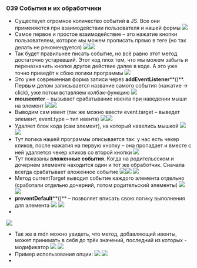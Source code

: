 ### **039 События и их обработчики**

- Существует огромное количество событий в JS. Все они применяются при взаимодействии пользователя и нашей формы
![](../_png/Pasted%20image%2020220908200325.png)
- Самое первое и простое взаимодействие – это нажатие кнопки пользователем, которое мы можем прописать прямо в теге (но так делать не рекомендуется)
![](../_png/Pasted%20image%2020220908200329.png)![](../_png/Pasted%20image%2020220908200332.png)
- Так будет правильнее писать событие, но всё равно этот метод достаточно устаревший. Этот код плох тем, что мы можем забыть и переназначить кнопке другое действие далее в коде. А это уже точно приведёт к сбою логики программы
![](../_png/Pasted%20image%2020220908200339.png)
- Это уже современная форма записи через **addEventListener****()**. Первым делом записывается название самого события (нажатие -> click), уже потом вставляем колбэк-функцию
![](../_png/Pasted%20image%2020220908200348.png)
- **mouseenter** – вызывает срабатывание ивента при наведении мыши на элемент
![](../_png/Pasted%20image%2020220908200356.png)![](../_png/Pasted%20image%2020220908200402.png)
- Выводим сам ивент (так же можно ввести event.target – выведет элемент, event.type – тип ивента)
![](../_png/Pasted%20image%2020220908200407.png)![](../_png/Pasted%20image%2020220908200412.png)
- Удаляет блок кода (сам элемент), на который навелись мышкой
![](../_png/Pasted%20image%2020220908200417.png)![](../_png/Pasted%20image%2020220908200421.png)
- Тут логика нашей программы описывается так: у нас есть чекер кликов, после нажатия на первую кнопку – она пропадает и вместе с ней удаляется чекер кликов со второй кнопки
![](../_png/Pasted%20image%2020220908200437.png)
- Тут показаны **вложенные события**. Когда на родительсском и дочернем элементе находится один и тот же обработчик. Сначала всегда срабатывает вложенное событие
![](../_png/Pasted%20image%2020220908200443.png)![](../_png/Pasted%20image%2020220908200446.png)
![](../_png/Pasted%20image%2020220908200455.png)
- Метод currentTarget выводит событие каждого элемента отдельно (сработали отдельно дочерний, потом родительский элементы)
![](../_png/Pasted%20image%2020220908200500.png)
![](../_png/Pasted%20image%2020220908200505.png)
- **preventDefault****()** – позволяет вписать свою логику выполнения для элемента
![](../_png/Pasted%20image%2020220908200510.png)
![](../_png/Pasted%20image%2020220908200516.png)
-
![](../_png/Pasted%20image%2020220908200521.png)
- Так же в mdn можно увидеть, что метод, добавляющий ивенты, может принимать в себя до трёх значений, последний из которых - модификатор
![](../_png/Pasted%20image%2020220908200529.png)
![](../_png/Pasted%20image%2020220908200533.png)
- Пример использования опции:
![](../_png/Pasted%20image%2020220908200542.png)
![](../_png/Pasted%20image%2020220908200546.png)
-